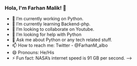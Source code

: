 ### Hola, I'm Farhan Malik! 👋

- 🔭 I’m currently working on Python.
- 🌱 I’m currently learning Backend-php.
- 👯 I’m looking to collaborate on Youtube.
- 🤔 I’m looking for help with Python 
- 💬 Ask me about Python or any tech related stuff.
- 📫 How to reach me: Twitter - @FarhanM_albo
- 😄 Pronouns: He/His
- ⚡ Fun fact: NASA’s internet speed is 91 GB per second.
-->
